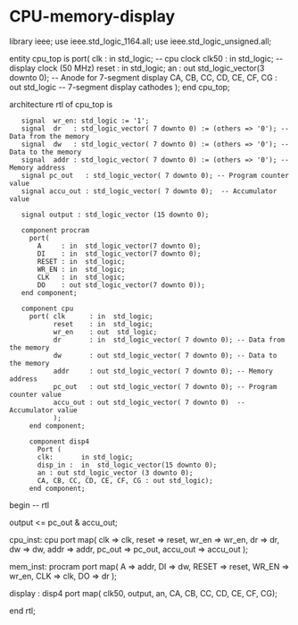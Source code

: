 # CPU-memory-display
library ieee;
use ieee.std_logic_1164.all;
use ieee.std_logic_unsigned.all;

entity cpu_top is
  port( clk      : in  std_logic; -- cpu clock
        clk50    : in std_logic;  -- display clock (50 MHz)
        reset    : in  std_logic;
        an       : out std_logic_vector(3 downto 0); -- Anode for 7-segment display
        CA, CB, CC, CD, CE, CF, CG : out  std_logic  -- 7-segment display cathodes
        );
end cpu_top;

architecture rtl of cpu_top is

       signal  wr_en: std_logic := '1';
       signal  dr   : std_logic_vector( 7 downto 0) := (others => '0'); -- Data from the memory
       signal  dw   : std_logic_vector( 7 downto 0) := (others => '0'); -- Data to the memory
       signal  addr : std_logic_vector( 7 downto 0) := (others => '0'); -- Memory address
       signal pc_out   : std_logic_vector( 7 downto 0); -- Program counter value
       signal accu_out : std_logic_vector( 7 downto 0);  -- Accumulator value

       signal output : std_logic_vector (15 downto 0);
       
       component procram
         port(
           A     : in  std_logic_vector(7 downto 0);
           DI    : in  std_logic_vector(7 downto 0);
           RESET : in  std_logic;
           WR_EN : in  std_logic;
           CLK   : in  std_logic;
           DO    : out std_logic_vector(7 downto 0));
       end component;

       component cpu
         port( clk      : in  std_logic;
               reset    : in  std_logic;
               wr_en    : out  std_logic;
               dr       : in  std_logic_vector( 7 downto 0); -- Data from the memory
               dw       : out std_logic_vector( 7 downto 0); -- Data to the memory
               addr     : out std_logic_vector( 7 downto 0); -- Memory address
               pc_out   : out std_logic_vector( 7 downto 0); -- Program counter value
               accu_out : out std_logic_vector( 7 downto 0)  -- Accumulator value
               );
         end component; 

         component disp4
           Port (
           clk:       in std_logic;
           disp_in :  in  std_logic_vector(15 downto 0);
           an : out std_logic_vector (3 downto 0);
           CA, CB, CC, CD, CE, CF, CG : out std_logic);           
         end component;  

begin  --  rtl 

  output <= pc_out & accu_out;
  
  cpu_inst: cpu
    port map(
      clk => clk,
      reset => reset,
      wr_en => wr_en,
      dr => dr,
      dw => dw,
      addr => addr, 
      pc_out => pc_out,
      accu_out => accu_out
      );

  mem_inst: procram
    port map(
      A => addr,
      DI => dw,
      RESET => reset,
      WR_EN => wr_en,
      CLK => clk,
      DO => dr
     );

  display : disp4
    port map( clk50, output, an, CA, CB, CC, CD, CE, CF, CG);


end rtl;
